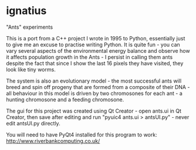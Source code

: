 ignatius
========

&quot;Ants&quot; experiments

This is a port from a C++ project I wrote in 1995 to Python, essentially just to
give me an excuse to practise writing Python. It is quite fun - you can vary
several aspects of the environmental energy balance and observe how it affects
population growth in the Ants - I persist in calling them ants despite the fact
that since I show the last 16 pixels they have visited, they look like tiny worms.

The system is also an evolutionary model - the most successful ants will breed
and spin off progeny that are formed from a composite of their DNA - all behaviour
in this model is driven by two chromosones for each ant - a hunting chromosone
and a feeding chromosone.

The gui for this project was created using Qt Creator - open ants.ui in Qt Creator, 
then save after editing and run &quot;pyuic4 ants.ui > antsUI.py&quot; - never edit
antsUI.py directly.

You will need to have PyQt4 installed for this program to work:
http://www.riverbankcomputing.co.uk/

